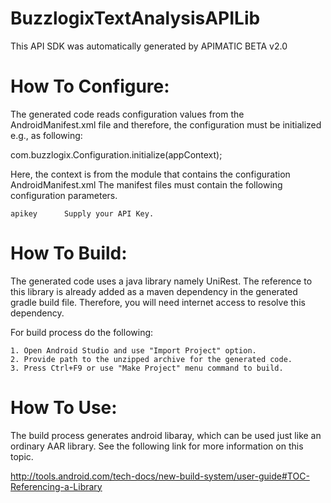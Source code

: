 BuzzlogixTextAnalysisAPILib
=================
This API SDK was automatically generated by APIMATIC BETA v2.0

How To Configure:
=================
The generated code reads configuration values from the AndroidManifest.xml file and 
therefore, the configuration must be initialized e.g., as following:

com.buzzlogix.Configuration.initialize(appContext);

Here, the context is from the module that contains the configuration AndroidManifest.xml
The manifest files must contain the following configuration parameters.

	apikey		Supply your API Key. 

How To Build: 
=============
The generated code uses a java library namely UniRest. The reference to this
library is already added as a maven dependency in the generated gradle build
file. Therefore, you will need internet access to resolve this dependency.

For build process do the following:

    1. Open Android Studio and use "Import Project" option. 
    2. Provide path to the unzipped archive for the generated code.
    3. Press Ctrl+F9 or use "Make Project" menu command to build.

How To Use:
===========
The build process generates android libaray, which can be used just like an
ordinary AAR library. See the following link for more information on this
topic.

http://tools.android.com/tech-docs/new-build-system/user-guide#TOC-Referencing-a-Library